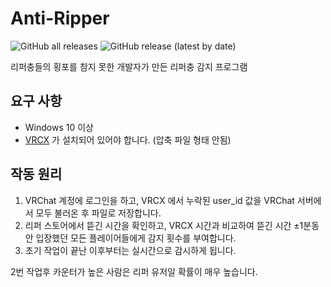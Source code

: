 # Anti-Ripper
![GitHub all releases](https://img.shields.io/github/downloads/kieaer/Anti-Ripper/total?style=flat-square)
![GitHub release (latest by date)](https://img.shields.io/github/downloads/Anti-Ripper/essentials/latest/total?style=flat-square)<br>

리퍼충들의 횡포를 참지 못한 개발자가 만든 리퍼충 감지 프로그램

## 요구 사항

* Windows 10 이상
* [VRCX](https://github.com/vrcx-team/VRCX) 가 설치되어 있어야 합니다. (압축 파일 형태 안됨)

## 작동 원리

1. VRChat 계정에 로그인을 하고, VRCX 에서 누락된 user_id 값을 VRChat 서버에서 모두 불러온 후 파일로 저장합니다.<br>
2. 리퍼 스토어에서 뜯긴 시간을 확인하고, VRCX 시간과 비교하여 뜯긴 시간 ±1분동안 입장했던 모든 플레이어들에게 감지 횟수를 부여합니다.
3. 초기 작업이 끝난 이후부터는 실시간으로 감시하게 됩니다.

2번 작업후 카운터가 높은 사람은 리퍼 유저일 확률이 매우 높습니다.